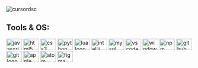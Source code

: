 
<p align="left"> <img src="https://github-profile-trophy.vercel.app/?username=cursordsc&theme=tokyonight" alt="cursordsc" /> </p>    

<!-- pngler..-->
 
## Tools & OS: 
 
<img src="https://cdn.jsdelivr.net/gh/devicons/devicon/icons/javascript/javascript-original.svg" height="30" width="42" alt="javascript logo"  /> <img src="https://cdn.jsdelivr.net/gh/devicons/devicon/icons/html5/html5-original.svg" height="30" width="42" alt="html5 logo"  />
<img src="https://cdn.jsdelivr.net/gh/devicons/devicon/icons/css3/css3-original.svg" height="30" width="42" alt="css3 logo"  />
<img src="https://cdn.jsdelivr.net/gh/devicons/devicon/icons/python/python-original.svg" height="30" width="42" alt="python logo"  />
<img src="https://cdn.jsdelivr.net/gh/devicons/devicon/icons/lua/lua-original.svg" height="30" width="42" alt="lua logo"  />
<img src="https://cdn.jsdelivr.net/gh/devicons/devicon/icons/intellij/intellij-original.svg" height="30" width="42" alt="intellij logo"  />
<img src="https://cdn.jsdelivr.net/gh/devicons/devicon/icons/mysql/mysql-original.svg" height="30" width="42" alt="mysql logo"  />
<img src="https://cdn.jsdelivr.net/gh/devicons/devicon/icons/vscode/vscode-original.svg" height="30" width="42" alt="vscode logo"  />
<img src="https://cdn.jsdelivr.net/gh/devicons/devicon/icons/windows8/windows8-original.svg" height="30" width="42" alt="windows8 logo"  />
<img src="https://cdn.jsdelivr.net/gh/devicons/devicon/icons/npm/npm-original-wordmark.svg" height="30" width="42" alt="npm logo"  />
<img src="https://cdn.jsdelivr.net/gh/devicons/devicon/icons/github/github-original.svg" height="30" width="42" alt="github logo"  />
<img src="https://cdn.jsdelivr.net/gh/devicons/devicon/icons/git/git-original.svg" height="30" width="42" alt="git logo"  />
<img src="https://cdn.jsdelivr.net/gh/devicons/devicon/icons/apple/apple-original.svg" height="30" width="42" alt="apple logo"  />
<img src="https://cdn.jsdelivr.net/gh/devicons/devicon/icons/atom/atom-original.svg" height="30" width="42" alt="atom logo"  />
<img src="https://cdn.jsdelivr.net/gh/devicons/devicon/icons/figma/figma-original.svg" height="30" width="42" alt="figma logo"  />
